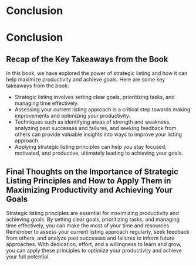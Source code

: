 # Conclusion

Conclusion
==========

Recap of the Key Takeaways from the Book
----------------------------------------

In this book, we have explored the power of strategic listing and how it can help maximize productivity and achieve goals. Here are some key takeaways from the book:

* Strategic listing involves setting clear goals, prioritizing tasks, and managing time effectively.
* Assessing your current listing approach is a critical step towards making improvements and optimizing your productivity.
* Techniques such as identifying areas of strength and weakness, analyzing past successes and failures, and seeking feedback from others can provide valuable insights into ways to improve your listing approach.
* Applying strategic listing principles can help you stay focused, motivated, and productive, ultimately leading to achieving your goals.

Final Thoughts on the Importance of Strategic Listing Principles and How to Apply Them in Maximizing Productivity and Achieving Your Goals
------------------------------------------------------------------------------------------------------------------------------------------

Strategic listing principles are essential for maximizing productivity and achieving goals. By setting clear goals, prioritizing tasks, and managing time effectively, you can make the most of your time and resources. Remember to assess your current listing approach regularly, seek feedback from others, and analyze past successes and failures to inform future approaches. With dedication, effort, and a willingness to learn and grow, you can apply these principles to optimize your productivity and achieve your full potential.